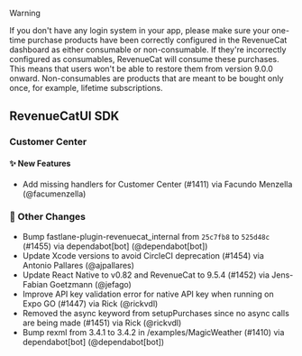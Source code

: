 > [!WARNING]  
> If you don't have any login system in your app, please make sure your one-time purchase products have been correctly configured in the RevenueCat dashboard as either consumable or non-consumable. If they're incorrectly configured as consumables, RevenueCat will consume these purchases. This means that users won't be able to restore them from version 9.0.0 onward.
> Non-consumables are products that are meant to be bought only once, for example, lifetime subscriptions.


## RevenueCatUI SDK
### Customer Center
#### ✨ New Features
* Add missing handlers for Customer Center (#1411) via Facundo Menzella (@facumenzella)

### 🔄 Other Changes
* Bump fastlane-plugin-revenuecat_internal from `25c7fb8` to `525d48c` (#1455) via dependabot[bot] (@dependabot[bot])
* Update Xcode versions to avoid CircleCI deprecation (#1454) via Antonio Pallares (@ajpallares)
* Update React Native to v0.82 and RevenueCat to 9.5.4 (#1452) via Jens-Fabian Goetzmann (@jefago)
* Improve API key validation error for native API key when running on Expo GO (#1447) via Rick (@rickvdl)
* Removed the async keyword from setupPurchases since no async calls are being made (#1451) via Rick (@rickvdl)
* Bump rexml from 3.4.1 to 3.4.2 in /examples/MagicWeather (#1410) via dependabot[bot] (@dependabot[bot])
